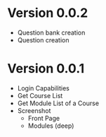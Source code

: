 # Version 0.0.2

- Question bank creation
- Question creation

# Version 0.0.1

- Login Capabilities
- Get Course List
- Get Module List of a Course
- Screenshot
  - Front Page
  - Modules (deep)